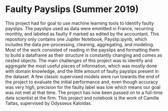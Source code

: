 # Faulty Payslips (Summer 2019)
This project had for goal to use machine learning tools to identify faulty payslips. The payslips used as data were emmitted in France, recurring monthly, and labeled as faulty if marked as edited by the accountant. This repository only contains one Jupiter Notebook, Payslip.ipynb, which includes the data pre-processing, cleaning, aggregating, and modeling. Most of the work consisted of reading in the payslips and formatting them to build a dataframe as their structure is constantly changing and comes as nested objects. The main challenges of this project was to identify and aggregate the most useful pieces of information, which was mostly done with domain knowledge, and the little amount of faulty payslips present in the dataset. A few classic supervised models were run towards the end of the project to evaluate the initial performance and, even though accuracy was very high, precision for the faulty label was low which means our goal was not met at that time. The project has now been passed on to a full-time data scientist at the firm. This project and notebook is the work of Camille Taltas, supervised by Odysseus Kaloidas.
